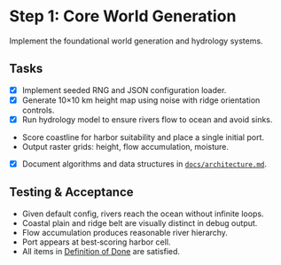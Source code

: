 # Step 1: Core World Generation

Implement the foundational world generation and hydrology systems.

## Tasks
- [x] Implement seeded RNG and JSON configuration loader.
- [x] Generate 10×10 km height map using noise with ridge orientation controls.
- [x] Run hydrology model to ensure rivers flow to ocean and avoid sinks.
- Score coastline for harbor suitability and place a single initial port.
- Output raster grids: height, flow accumulation, moisture.
- [x] Document algorithms and data structures in [`docs/architecture.md`](../architecture.md).

## Testing & Acceptance
- Given default config, rivers reach the ocean without infinite loops.
- Coastal plain and ridge belt are visually distinct in debug output.
- Flow accumulation produces reasonable river hierarchy.
- Port appears at best‑scoring harbor cell.
- All items in [Definition of Done](../definition_of_done.md) are satisfied.
